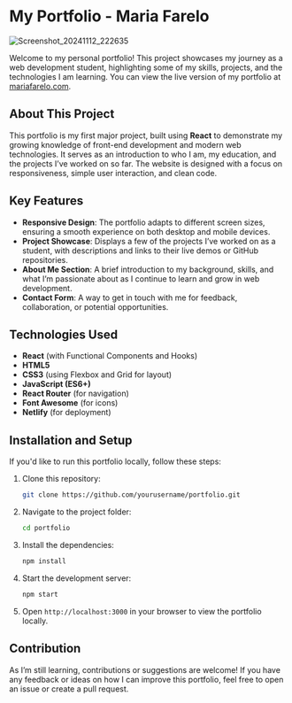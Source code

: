 # My Portfolio - Maria Farelo
![Screenshot_20241112_222635](https://github.com/user-attachments/assets/67f85e5f-6012-4ab9-9b28-37d546a029d9)


Welcome to my personal portfolio! This project showcases my journey as a web development student, highlighting some of my skills, projects, and the technologies I am learning. You can view the live version of my portfolio at [mariafarelo.com](https://mariafarelo.com/).

## About This Project

This portfolio is my first major project, built using **React** to demonstrate my growing knowledge of front-end development and modern web technologies. It serves as an introduction to who I am, my education, and the projects I’ve worked on so far. The website is designed with a focus on responsiveness, simple user interaction, and clean code.

## Key Features

- **Responsive Design**: The portfolio adapts to different screen sizes, ensuring a smooth experience on both desktop and mobile devices.
- **Project Showcase**: Displays a few of the projects I’ve worked on as a student, with descriptions and links to their live demos or GitHub repositories.
- **About Me Section**: A brief introduction to my background, skills, and what I’m passionate about as I continue to learn and grow in web development.
- **Contact Form**: A way to get in touch with me for feedback, collaboration, or potential opportunities.

## Technologies Used

- **React** (with Functional Components and Hooks)
- **HTML5**
- **CSS3** (using Flexbox and Grid for layout)
- **JavaScript (ES6+)**
- **React Router** (for navigation)
- **Font Awesome** (for icons)
- **Netlify** (for deployment)

## Installation and Setup

If you'd like to run this portfolio locally, follow these steps:

1. Clone this repository:
    ```bash
    git clone https://github.com/yourusername/portfolio.git
    ```

2. Navigate to the project folder:
    ```bash
    cd portfolio
    ```

3. Install the dependencies:
    ```bash
    npm install
    ```

4. Start the development server:
    ```bash
    npm start
    ```

5. Open `http://localhost:3000` in your browser to view the portfolio locally.

## Contribution

As I’m still learning, contributions or suggestions are welcome! If you have any feedback or ideas on how I can improve this portfolio, feel free to open an issue or create a pull request.



